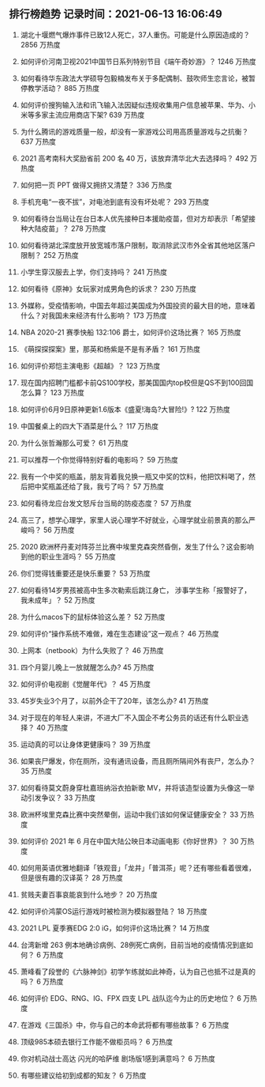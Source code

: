 
## 排行榜趋势 记录时间：2021-06-13 16:06:49
  
  1. 湖北十堰燃气爆炸事件已致12人死亡，37人重伤。可能是什么原因造成的？ 2856 万热度
    
  2. 如何评价河南卫视2021中国节日系列特别节目《端午奇妙游》？ 1246 万热度
    
  3. 如何看待华东政法大学硕导包毅楠发布关于多配偶制、鼓吹师生恋言论，被暂停教学活动？ 885 万热度
    
  4. 如何评价搜狗输入法和讯飞输入法因疑似违规收集用户信息被苹果、华为、小米等多家主流应用商店下架? 639 万热度
    
  5. 为什么腾讯的游戏质量一般，却没有一家游戏公司用高质量游戏与之抗衡？ 637 万热度
    
  6. 2021 高考南科大奖励省前 200 名 40 万，该放弃清华北大去选择吗？ 492 万热度
    
  7. 如何把一页 PPT 做得又拥挤又清楚？ 336 万热度
    
  8. 手机充电“一夜不拔”，对电池到底有没有坏处呢？ 293 万热度
    
  9. 如何看待台当局让在台日本人优先接种日本援助疫苗，但对方却表示「希望接种大陆疫苗」？ 278 万热度
    
  10. 如何看待湖北深度放开放宽城市落户限制，取消除武汉市外全省其他地区落户限制？ 252 万热度
    
  11. 小学生穿汉服去上学，你们支持吗？ 241 万热度
    
  12. 如何看待《原神》女玩家对成男角色的诉求？ 230 万热度
    
  13. 外媒称，受疫情影响，中国去年超过美国成为外国投资的最大目的地，意味着什么？对我国未来经济有什么影响？ 173 万热度
    
  14. NBA 2020-21 赛季快船 132:106 爵士，如何评价这场比赛？ 165 万热度
    
  15. 《萌探探探案》里，那英和杨紫是不是有矛盾？ 161 万热度
    
  16. 如何评价郑恺主演电影《超越》？ 123 万热度
    
  17. 现在国内招聘门槛都卡前QS100学校，那美国国内top校但是QS不到100回国怎么算？ 123 万热度
    
  18. 如何评价6月9日原神更新1.6版本《盛夏!海岛?大冒险!》? 122 万热度
    
  19. 中国餐桌上的四大下酒菜是什么？ 117 万热度
    
  20. 为什么张哲瀚那么可爱？ 61 万热度
    
  21. 可以推荐一个你觉得特别好看的电影吗？ 59 万热度
    
  22. 我有一个中奖的瓶盖，朋友背着我兑换一瓶又中奖的饮料，他把饮料喝了，然后把中奖瓶盖还给了我，我亏了吗？ 57 万热度
    
  23. 如何看待龙应台发文怒斥台当局的防疫态度？ 57 万热度
    
  24. 高三了，想学心理学，家里人说心理学不好就业，心理学就业前景真的那么严峻吗？ 56 万热度
    
  25. 2020 欧洲杯丹麦对阵芬兰比赛中埃里克森突然昏倒，发生了什么？这会影响到他的职业生涯吗？ 55 万热度
    
  26. 你们觉得钱重要还是快乐重要？ 53 万热度
    
  27. 如何看待14岁男孩被高中生多次勒索后跳江身亡， 涉事学生称「报警好了，我未成年」？ 52 万热度
    
  28. 为什么macos下的鼠标体验这么差？ 52 万热度
    
  29. 如何评价“操作系统不难做，难在生态建设”这一观点？ 46 万热度
    
  30. 上网本（netbook）为什么失败了？ 46 万热度
    
  31. 四个月婴儿晚上一放就醒怎么办? 45 万热度
    
  32. 如何评价电视剧《觉醒年代》？ 45 万热度
    
  33. 45岁失业3个月了，以前外企干了20年，该怎么办? 41 万热度
    
  34. 对于现在的年轻人来讲，不进大厂不入国企不考公务员的话还有什么职业选择？ 40 万热度
    
  35. 运动真的可以让身体更健康吗？ 39 万热度
    
  36. 如果丧尸爆发，你在厕所，没有通讯设备，而且厕所隔间外有丧尸，怎么办？ 35 万热度
    
  37. 如何看待莫文蔚身穿杜嘉班纳浴衣拍新歌 MV，并将该造型设置为头像这一举动引发争议？ 33 万热度
    
  38. 欧洲杯埃里克森比赛中突然晕倒，运动中我们该如何保证健康安全？ 33 万热度
    
  39. 如何评价 2021 年 6 月在中国大陆公映日本动画电影《你好世界》？ 30 万热度
    
  40. 如何用英语优雅地翻译「铁观音」「龙井」「普洱茶」呢？还有哪些看着很难，但是很有趣的汉译英？ 28 万热度
    
  41. 贫贱夫妻百事哀能哀到什么地步？ 20 万热度
    
  42. 如何评价鸿蒙OS运行游戏时被检测为模拟器登陆？ 18 万热度
    
  43. 2021 LPL 夏季赛EDG 2:0 iG，如何评价这场比赛？ 14 万热度
    
  44. 台湾新增 263 例本地确诊病例、28例死亡病例，目前当地的疫情情况到底如何？ 6 万热度
    
  45. 萧峰看了段誉的《六脉神剑》初学乍练就如此神奇，认为自己也抵不过是真的吗？ 6 万热度
    
  46. 如何评价 EDG、RNG、IG、FPX 四支 LPL 战队迄今为止的历史地位？ 6 万热度
    
  47. 在游戏《三国杀》中，你与自己的本命武将都有哪些故事？ 6 万热度
    
  48. 顶级985本硕去银行工作能不做柜员吗？ 6 万热度
    
  49. 你对机动战士高达 闪光的哈萨维 剧场版1感到满意吗？ 6 万热度
    
  50. 有哪些建议给初到成都的知友？ 6 万热度
    